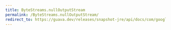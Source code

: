 ```yaml
---
title: ByteStreams.nullOutputStream
permalink: /ByteStreams.nullOutputStream/
redirect_to: https://guava.dev/releases/snapshot-jre/api/docs/com/google/common/io/ByteStreams.html#nullOutputStream--
---
```

